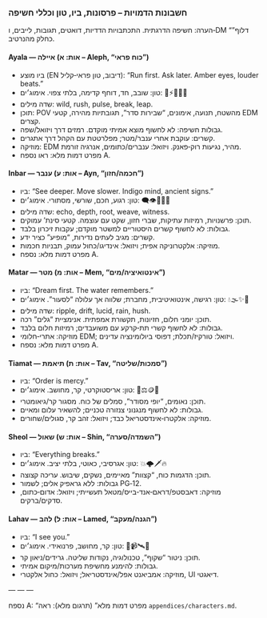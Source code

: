 ### חשבונות הדמויות – פרסונות, ביו, טון וכללי חשיפה

הערה: חשיפה הדרגתית. התכתבויות הדדיות, דואטים, תגובות, לייבים, ו‑DM “דלוף” כחלק מהנרטיב.

#### Ayala — איילה (אות: א – Aleph, “כוח פראי”)

- ביו מוצע (EN דיבוב, טון פראי‑קליל): “Run first. Ask later. Amber eyes, louder beats.”
- טון: שובב, חד, דוחף קדימה, בלתי צפוי. אימוג׳ים: 🦌⚡🔥🏃‍♀️
- שדה מילים: wild, rush, pulse, break, leap.
- תוכן: POV מהשטח, תנועה, אימונים, “שבירות סדר”, תגובתיות מהירה, קטעי EDM קצרים.
- גבולות חשיפה: לא לחשוף מוצא אמיתי מוקדם. רמזים דרך ויזואל/שפה.
- קשרים: עוקבת אחרי ענבר/מטר; מפלרטטת עם הקהל דרך אתגרים.
- מוזיקה: EDM מהיר, נגיעות רוק‑פאנק. ויזואל: ענברים/כתומים, אנרגיה זורמת.
- מפרט דמות מלא: ראו נספח A.

#### Inbar — ענבר (אות: ע – Ayn, “חכמה/חזון”)

- ביו: “See deeper. Move slower. Indigo mind, ancient signs.”
- טון: רגוע, חכם, שורשי, מסתורי. אימוג׳ים: 👁️‍🗨️🌌🪬🌿
- שדה מילים: echo, depth, root, weave, witness.
- תוכן: פרשנויות, רמיזות עתיקות, שברי חזון, שקט עם עוצמה. קטעי סינת’ עמוקים.
- גבולות: לא לחשוף קשרים היסטוריים למשטר מוקדם; עקבות זיכרון בלבד.
- קשרים: מגיב לעתים נדירות, “מופיע” כציר ידע.
- מוזיקה: אלקטרוניקה אפית; ויזואל: אינדיגו/כחול עמוק, תבניות חכמות.
- מפרט דמות מלא: נספח A.

#### Matar — מטר (אות: מ – Mem, “אינטואיציה/מים”)

- ביו: “Dream first. The water remembers.”
- טון: רגישה, אינטואיטיבית, מחברת; שלווה אך עלולה “לסעור”. אימוג׳ים: 💧🌫️✨🌙
- שדה מילים: ripple, drift, lucid, rain, hush.
- תוכן: יומני חלום, חזיונות, תקשורת אמפתית. אנימציית “גלים” רכה.
- גבולות: לא לחשוף קשרי תת‑קרקע עם משועבדים; רמיזות חלום בלבד.
- מוזיקה: אתרי‑חלומי EDM; ויזואל: טורקיז/תכלת; דפוסי ביולומינציה עדינים.
- מפרט דמות מלא: נספח A.

#### Tiamat — תיאמת (אות: ת – Tav, “סמכות/שליטה”)

- ביו: “Order is mercy.”
- טון: אריסטוקרטי, קר, מחושב. אימוג׳ים: 👑⚖️🪙🗿
- תוכן: נאומים, “יופי מסודר”, סמלים של כוח. מסגור קר/גיאומטרי.
- גבולות: לא לחשוף מנגנוני צנזורה טכניים; להשאיר עלום ומאיים.
- מוזיקה: אלקטרו‑אינדסטריאל כבד; ויזואל: זהב קר, סגולים/שחורים.

#### Sheol — שאול (אות: ש – Shin, “השמדה/סערה”)

- ביו: “Everything breaks.”
- טון: אגרסיבי, כאוטי, בלתי יציב. אימוג׳ים: 💥🌩️🗡️🔥
- תוכן: הדגמות כוח, “קצוות” מאיימים, נשקים, שיבוש. עריכה קצוצה.
- גבולות: ללא גראפיק אלים; לשמור PG‑12.
- מוזיקה: דאבסטפ/דראם‑אנד‑בייס/מטאל תעשייתי; ויזואל: אדום‑כתום, סדקים/ברקים.

#### Lahav — להב (אות: ל – Lamed, “הגנה/מעקב”)

- ביו: “I see you.”
- טון: קר, מחושב, פרנואידי. אימוג׳ים: 🎯📹🛰️🧊
- תוכן: ניטור “שקוף”, טכנולוגיה, נקודות שליטה. גרידים/ניאון קר.
- גבולות: להימנע מחשיפת מערכות/מיקום אמיתי.
- מוזיקה: אמביאנט אפל/אינדסטריאל; ויזואל: כחול אלקטרי, UI דיאגטי.

— — —

נספח A: “מפרט דמות מלא” (תרגום מלא): ראה `appendices/characters.md`.
